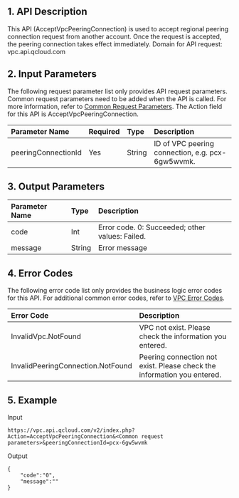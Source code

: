 ## 1. API Description

This API (AcceptVpcPeeringConnection) is used to accept regional peering connection request from another account. Once the request is accepted, the peering connection takes effect immediately.
Domain for API request: vpc.api.qcloud.com

## 2. Input Parameters

The following request parameter list only provides API request parameters. Common request parameters need to be added when the API is called. For more information, refer to [Common Request Parameters](https://intl.cloud.tencent.com/doc/api/372/4153). The Action field for this API is AcceptVpcPeeringConnection.

| Parameter Name      | Required | Type   | Description                                      |
| :------------------ | :------- | :----- | :----------------------------------------------- |
| peeringConnectionId | Yes      | String | ID of VPC peering connection, e.g. pcx-6gw5wvmk. |

## 3. Output Parameters

| Parameter Name | Type   | Description                                     |
| :------------- | :----- | :---------------------------------------------- |
| code           | Int    | Error code. 0: Succeeded; other values: Failed. |
| message        | String | Error message                                   |

## 4. Error Codes

The following error code list only provides the business logic error codes for this API. For additional common error codes, refer to [VPC Error Codes](https://intl.cloud.tencent.com/doc/api/245/4924).

| Error Code                        | Description                                                  |
| :-------------------------------- | :----------------------------------------------------------- |
| InvalidVpc.NotFound               | VPC not exist. Please check the information you entered.     |
| InvalidPeeringConnection.NotFound | Peering connection not exist. Please check the information you entered. |

## 5. Example

Input



```
https://vpc.api.qcloud.com/v2/index.php?Action=AcceptVpcPeeringConnection&<Common request parameters>&peeringConnectionId=pcx-6gw5wvmk
```


Output

```
{
    "code":"0",
    "message":""
}
```